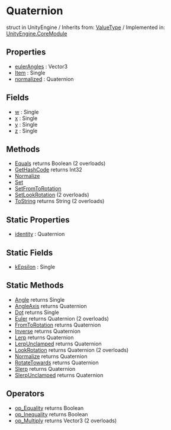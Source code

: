 # Quaternion
struct in UnityEngine
 / Inherits from: <a href="https://docs.unity3d.com/6000.0/Documentation/ScriptReference/ValueType.html" target="_blank">ValueType</a> / Implemented in: <a href="https://docs.unity3d.com/6000.0/Documentation/ScriptReference/UnityEngine.CoreModule.html" target="_blank">UnityEngine.CoreModule</a>
## Properties
- <a href="https://docs.unity3d.com/6000.0/Documentation/ScriptReference/Quaternion-eulerAngles.html" target="_blank">eulerAngles</a> : Vector3
- <a href="https://docs.unity3d.com/6000.0/Documentation/ScriptReference/Quaternion-Item.html" target="_blank">Item</a> : Single
- <a href="https://docs.unity3d.com/6000.0/Documentation/ScriptReference/Quaternion-normalized.html" target="_blank">normalized</a> : Quaternion
## Fields
- <a href="https://docs.unity3d.com/6000.0/Documentation/ScriptReference/Quaternion-w.html" target="_blank">w</a> : Single
- <a href="https://docs.unity3d.com/6000.0/Documentation/ScriptReference/Quaternion-x.html" target="_blank">x</a> : Single
- <a href="https://docs.unity3d.com/6000.0/Documentation/ScriptReference/Quaternion-y.html" target="_blank">y</a> : Single
- <a href="https://docs.unity3d.com/6000.0/Documentation/ScriptReference/Quaternion-z.html" target="_blank">z</a> : Single
## Methods
- <a href="https://docs.unity3d.com/6000.0/Documentation/ScriptReference/Quaternion.Equals.html" target="_blank">Equals</a> returns Boolean (2 overloads)
- <a href="https://docs.unity3d.com/6000.0/Documentation/ScriptReference/Quaternion.GetHashCode.html" target="_blank">GetHashCode</a> returns Int32
- <a href="https://docs.unity3d.com/6000.0/Documentation/ScriptReference/Quaternion.Normalize.html" target="_blank">Normalize</a>
- <a href="https://docs.unity3d.com/6000.0/Documentation/ScriptReference/Quaternion.Set.html" target="_blank">Set</a>
- <a href="https://docs.unity3d.com/6000.0/Documentation/ScriptReference/Quaternion.SetFromToRotation.html" target="_blank">SetFromToRotation</a>
- <a href="https://docs.unity3d.com/6000.0/Documentation/ScriptReference/Quaternion.SetLookRotation.html" target="_blank">SetLookRotation</a> (2 overloads)
- <a href="https://docs.unity3d.com/6000.0/Documentation/ScriptReference/Quaternion.ToString.html" target="_blank">ToString</a> returns String (2 overloads)
## Static Properties
- <a href="https://docs.unity3d.com/6000.0/Documentation/ScriptReference/Quaternion-identity.html" target="_blank">identity</a> : Quaternion
## Static Fields
- <a href="https://docs.unity3d.com/6000.0/Documentation/ScriptReference/Quaternion-kEpsilon.html" target="_blank">kEpsilon</a> : Single
## Static Methods
- <a href="https://docs.unity3d.com/6000.0/Documentation/ScriptReference/Quaternion.Angle.html" target="_blank">Angle</a> returns Single
- <a href="https://docs.unity3d.com/6000.0/Documentation/ScriptReference/Quaternion.AngleAxis.html" target="_blank">AngleAxis</a> returns Quaternion
- <a href="https://docs.unity3d.com/6000.0/Documentation/ScriptReference/Quaternion.Dot.html" target="_blank">Dot</a> returns Single
- <a href="https://docs.unity3d.com/6000.0/Documentation/ScriptReference/Quaternion.Euler.html" target="_blank">Euler</a> returns Quaternion (2 overloads)
- <a href="https://docs.unity3d.com/6000.0/Documentation/ScriptReference/Quaternion.FromToRotation.html" target="_blank">FromToRotation</a> returns Quaternion
- <a href="https://docs.unity3d.com/6000.0/Documentation/ScriptReference/Quaternion.Inverse.html" target="_blank">Inverse</a> returns Quaternion
- <a href="https://docs.unity3d.com/6000.0/Documentation/ScriptReference/Quaternion.Lerp.html" target="_blank">Lerp</a> returns Quaternion
- <a href="https://docs.unity3d.com/6000.0/Documentation/ScriptReference/Quaternion.LerpUnclamped.html" target="_blank">LerpUnclamped</a> returns Quaternion
- <a href="https://docs.unity3d.com/6000.0/Documentation/ScriptReference/Quaternion.LookRotation.html" target="_blank">LookRotation</a> returns Quaternion (2 overloads)
- <a href="https://docs.unity3d.com/6000.0/Documentation/ScriptReference/Quaternion.Normalize.html" target="_blank">Normalize</a> returns Quaternion
- <a href="https://docs.unity3d.com/6000.0/Documentation/ScriptReference/Quaternion.RotateTowards.html" target="_blank">RotateTowards</a> returns Quaternion
- <a href="https://docs.unity3d.com/6000.0/Documentation/ScriptReference/Quaternion.Slerp.html" target="_blank">Slerp</a> returns Quaternion
- <a href="https://docs.unity3d.com/6000.0/Documentation/ScriptReference/Quaternion.SlerpUnclamped.html" target="_blank">SlerpUnclamped</a> returns Quaternion
## Operators
- <a href="https://docs.unity3d.com/6000.0/Documentation/ScriptReference/Quaternion.op_Equality.html" target="_blank">op_Equality</a> returns Boolean
- <a href="https://docs.unity3d.com/6000.0/Documentation/ScriptReference/Quaternion.op_Inequality.html" target="_blank">op_Inequality</a> returns Boolean
- <a href="https://docs.unity3d.com/6000.0/Documentation/ScriptReference/Quaternion.op_Multiply.html" target="_blank">op_Multiply</a> returns Vector3 (2 overloads)
